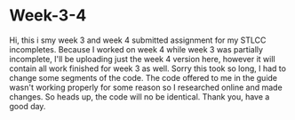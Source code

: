 # Week-3-4

Hi, this i smy week 3 and week 4 submitted assignment for my STLCC incompletes. Because I worked on week 4 while week 3 was partially incomplete, I'll be uploading just the week 4 version here, however it will contain all work finished for week 3 as well. Sorry this took so long, I had to change some segments of the code. The code offered to me in the guide wasn't working properly for some reason so I researched online and made changes. So heads up, the code will no be identical. Thank you, have a good day.

